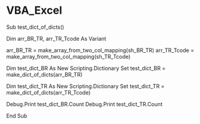 # VBA_Excel

Sub test_dict_of_dicts()

  Dim arr_BR_TR, arr_TR_Tcode As Variant

  arr_BR_TR = make_array_from_two_col_mapping(sh_BR_TR)
  arr_TR_Tcode = make_array_from_two_col_mapping(sh_TR_Tcode)

  Dim test_dict_BR As New Scripting.Dictionary
  Set test_dict_BR = make_dict_of_dicts(arr_BR_TR)

  Dim test_dict_TR As New Scripting.Dictionary
  Set test_dict_TR = make_dict_of_dicts(arr_TR_Tcode)

  Debug.Print test_dict_BR.Count
  Debug.Print test_dict_TR.Count

End Sub
